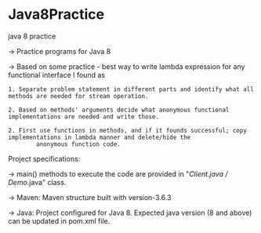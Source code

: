 # Java8Practice
java 8 practice 

-> Practice programs for Java 8 

-> Based on some practice - best way to write lambda expression for any functional interface I found as

	1. Separate problem statement in different parts and identify what all methods are needed for stream operation.
	 
	2. Based on methods' arguments decide what anonymous functional implementations are needed and write those.
	
	2. First use functions in methods, and if it founds successful; copy implementations in lambda manner and delete/hide the 
			anonymous function code.

Project specifications:

-> main() methods to execute the code are provided in "*Client.java / Demo*.java" class.

-> Maven: Maven structure built with version-3.6.3

-> Java: Project configured for Java 8. Expected java version (8 and above) can be updated in pom.xml file.